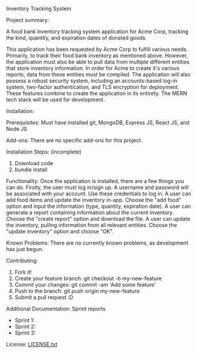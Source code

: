 Inventory Tracking System


Project summary:

A food bank inventory tracking system application for Acme Corp, tracking the kind, quantity, and expiration dates of donated goods.

This application has been requested by Acme Corp to fulfill various needs. Primarily, to track their food bank inventory as mentioned above. However, the application must also be able to pull data from multiple different entities that store inventory information. In order for Acme to create it's various reports, data from these entities must be compiled. The application will also possess a robust security system, including an accounts-based log-in system, two-factor authentication, and TLS encryption for deployment. These features combine to create the application in its entirety. The MERN tech stack will be used for development.


Installation:

Prerequisites:
Must have installed git, MongoDB, Express JS, React JS, and Node JS

Add-ons: 
There are no specific add-ons for this project.

Installation Steps: (incomplete)
1. Download code
2. bundle install

Functionality: 
Once the application is installed, there are a few things you can do.
Firstly, the user must log in/sign up. A username and password will be associated with your account. Use these credentials to log in.
A user can add food items and update the inventory in-app. Choose the "add food" option and input the information (type, quantity, expiration date).
A user can generate a report containing information about the current inventory. Choose the "create report" option and download the file.
A user can update the inventory, pulling information from all relevant entities. Choose the "update inventory" option and choose "OK".

Known Problems: 
There are no currently known problems, as development has just begun.

Contributing:
1. Fork it!
2. Create your feature branch: git checkout -b my-new-feature
3. Commit your changes: git commit -am 'Add some feature'
4. Push to the branch: git push origin my-new-feature
5. Submit a pull request :D

Additional Documentation:
Sprint reports
- Sprint 1:
- Sprint 2:
- Sprint 3:

License:
[LICENSE.txt](https://github.com/Teni17/Team8project-/files/15476089/LICENSE.txt)

